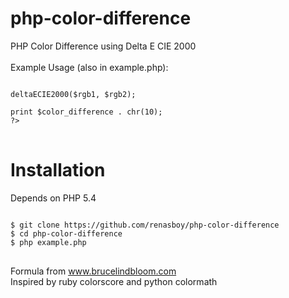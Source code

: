 php-color-difference
====================

PHP Color Difference using Delta E CIE 2000
<br/><br/>
Example Usage (also in example.php):

<pre>
<code>
<?php
include('lib/color_difference.class.php');

$rgb1 = [ 255, 0, 0 ];
$rgb2 = [ 100, 0, 0 ];

$color_difference = (new color_difference())->deltaECIE2000($rgb1, $rgb2);

print $color_difference . chr(10);
?>
</code>
</pre>

Installation
============

Depends on PHP 5.4<br/>

<pre>
<code>
$ git clone https://github.com/renasboy/php-color-difference
$ cd php-color-difference
$ php example.php
</code>
</pre>

Formula from www.brucelindbloom.com<br/>
Inspired by ruby colorscore and python colormath<br/>

